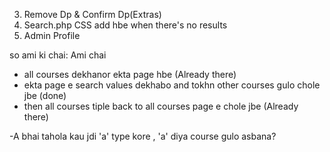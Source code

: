 <!-- !To Do List: -->

<!-- 1. Payment Page -->

<!-- 2. Pass Chg & Forget Pass & OTP sending logic( Working on it) -->
   <!-- 3. Edit option - add picture - display picture - Back to Dashboard -->
   <!-- 4. Front end - dashboard dp, login bg-, courses.php>enroll button style, in dashboard sort by dropdown -->
   <!-- 5. Backend - Database courses add img -->

3. Remove Dp & Confirm Dp(Extras)
   <!-- 7. Navbar in Courses section(search, dashboard, all course) -->
   <!-- 8. Payment page confirmation page CSS add -->
   <!-- 9. Course duration and remove on checkout page -->
   <!-- 10. Payment page not solved > Validation -->
   <!-- 11. Checkout.php - Add Courses > Courses.php - enroll > Checkout.php -->
   <!-- 12. Fix the alert in payment page -->
   <!-- 13. Course page search box logic -->
   <!-- 14. course page -> avialable courses and dashbord css -->
   <!-- 15. dashbord -> photo , start course button -->
   <!-- 16. Static pics change in carousel of index -->
4. Search.php CSS add hbe when there's no results
5. Admin Profile

<!-- * search logic breakdown -->

so ami ki chai: Ami chai

- all courses dekhanor ekta page hbe (Already there)
- ekta page e search values dekhabo and tokhn other courses gulo chole jbe (done)
- then all courses tiple back to all courses page e chole jbe (Already there)

-A bhai tahola kau jdi 'a' type kore , 'a' diya course gulo asbana?
